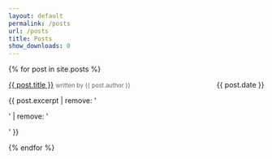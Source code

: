 ```yaml
---
layout: default
permalink: /posts
url: /posts
title: Posts
show_downloads: 0
---
```


{% for post in site.posts %}
<div class="post-container">
  <div>
    <span>
      <a href="{{ post.url }}">{{ post.title }}</a>
      <small style="color:rgb(102, 102, 102);">written by {{ post.author }}</small>
    </span>
    <span style="float:right;">{{ post.date }}</span>
    <p>
      {{ post.excerpt | remove: '<p>' | remove: '</p>' }}
    </p>
  </div>
</div>
{% endfor %}
